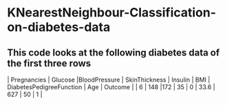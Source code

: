 # KNearestNeighbour-Classification-on-diabetes-data

## This code looks at the following diabetes data of the first three rows 

| Pregnancies      | Glucose |BloodPressure      | SkinThickness | Insulin      | BMI | DiabetesPedigreeFunction      | Age | Outcome      | 
| 6      | 148 |172      | 35 | 0      | 33.6 | 627      | 50 | 1      | 